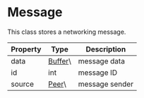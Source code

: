 # Message

This class stores a networking message.

| Property | Type | Description |
|---|---|---|
| data | [Buffer](Buffer.md)\ | message data |
| id | int | message ID |
| source | [Peer](Peer.md)\ | message sender |